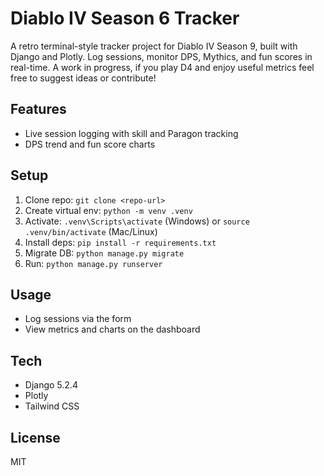 # Diablo IV Season 6 Tracker
A retro terminal-style tracker project for Diablo IV Season 9, built with Django and Plotly. Log sessions, monitor DPS, Mythics, and fun scores in real-time. A work in progress, if you play D4 and enjoy useful metrics feel free to suggest ideas or contribute!

## Features
- Live session logging with skill and Paragon tracking
- DPS trend and fun score charts

## Setup
1. Clone repo: `git clone <repo-url>`
2. Create virtual env: `python -m venv .venv`
3. Activate: `.venv\Scripts\activate` (Windows) or `source .venv/bin/activate` (Mac/Linux)
4. Install deps: `pip install -r requirements.txt`
5. Migrate DB: `python manage.py migrate`
6. Run: `python manage.py runserver`

## Usage
- Log sessions via the form
- View metrics and charts on the dashboard

## Tech
- Django 5.2.4
- Plotly
- Tailwind CSS

## License
MIT